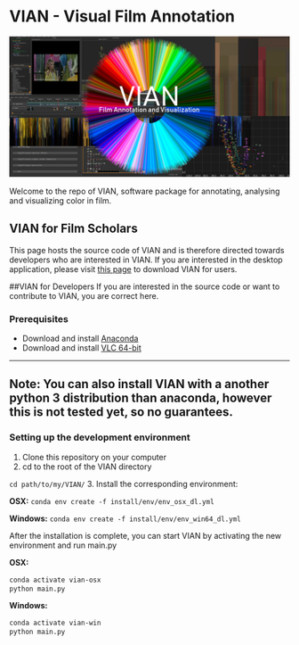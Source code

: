 # VIAN - Visual Film Annotation

![alt text](qt_ui/images/github-title.png)

Welcome to the repo of VIAN, software package for annotating, analysing and 
visualizing color in film. 

## VIAN for Film Scholars
This page hosts the source code of VIAN and is therefore directed towards developers who are interested in VIAN. 
If you are interested in the desktop application, please visit 
[this page](http://ercwebapp.westeurope.cloudapp.azure.com/vian) 
to download VIAN for users. 

##VIAN for Developers
If you are interested in the source code or want to contribute to VIAN, you are correct here. 

### Prerequisites
- Download and install [Anaconda](https://www.anaconda.com/distribution/)
- Download and install [VLC 64-bit](https://www.videolan.org/vlc/index.html)

---
Note: 
    You can also install VIAN with a another python 3 distribution than anaconda, however
    this is not tested yet, so no guarantees. 
---

### Setting up the development environment
1. Clone this repository on your computer
2. cd to the root of the VIAN directory

```cd path/to/my/VIAN/```
3. Install the corresponding environment:

<b>OSX:</b>
```conda env create -f install/env/env_osx_dl.yml``` 

<b>Windows:</b>
```conda env create -f install/env/env_win64_dl.yml``` 

After the installation is complete, you can start VIAN by activating the new environment
and run main.py

<b>OSX:</b>
````
conda activate vian-osx
python main.py
````

<b>Windows:</b>
````
conda activate vian-win
python main.py
````

